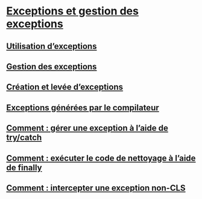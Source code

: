 # [Exceptions et gestion des exceptions](index.md)
## [Utilisation d’exceptions](using-exceptions.md)
## [Gestion des exceptions](exception-handling.md)
## [Création et levée d’exceptions](creating-and-throwing-exceptions.md)
## [Exceptions générées par le compilateur](compiler-generated-exceptions.md)
## [Comment : gérer une exception à l’aide de try/catch](how-to-handle-an-exception-using-try-catch.md)
## [Comment : exécuter le code de nettoyage à l’aide de finally](how-to-execute-cleanup-code-using-finally.md)
## [Comment : intercepter une exception non-CLS](how-to-catch-a-non-cls-exception.md)
